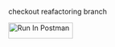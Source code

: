 checkout reafactoring branch

[<img src="https://run.pstmn.io/button.svg" alt="Run In Postman" style="width: 128px; height: 32px;">](https://app.getpostman.com/run-collection/29876617-6d44ef61-1af6-4e24-820a-8f308d22ffc7?action=collection%2Ffork&source=rip_markdown&collection-url=entityId%3D29876617-6d44ef61-1af6-4e24-820a-8f308d22ffc7%26entityType%3Dcollection%26workspaceId%3Dae45c6b3-57fc-4195-9eef-fad06e1609ec)
